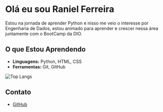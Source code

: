 # Olá eu sou Raniel Ferreira

Estou na jornada de aprender Python e nisso me veio o interesse por Engenharia de Dados, estou animado para aprender e crescer nessa área juntamente com o BootCamp da DIO.

## O que Estou Aprendendo

- **Linguagens:** Python, HTML, CSS
- **Ferramentas:** Git, GitHub

![Top Langs](https://github-readme-stats-git-masterrstaa-rickstaa.vercel.app/api/top-langs/?username=Ranielferreira&bg_color=000&border_color=30A3DC&title_color=E94D5F&text_color=FFF)


## Contato

- [GitHub](https://github.com/Ranielferreira)
